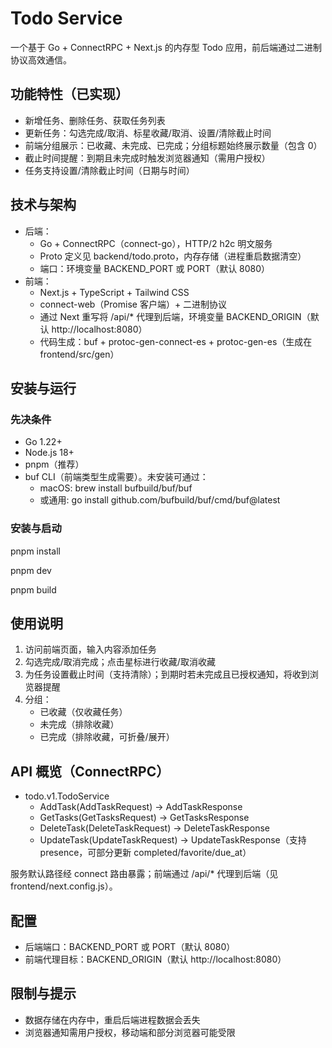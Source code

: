 # Todo Service

一个基于 Go + ConnectRPC + Next.js 的内存型 Todo 应用，前后端通过二进制协议高效通信。

## 功能特性（已实现）

- 新增任务、删除任务、获取任务列表
- 更新任务：勾选完成/取消、标星收藏/取消、设置/清除截止时间
- 前端分组展示：已收藏、未完成、已完成；分组标题始终展示数量（包含 0）
- 截止时间提醒：到期且未完成时触发浏览器通知（需用户授权）
- 任务支持设置/清除截止时间（日期与时间）

## 技术与架构

- 后端：
  - Go + ConnectRPC（connect-go），HTTP/2 h2c 明文服务
  - Proto 定义见 backend/todo.proto，内存存储（进程重启数据清空）
  - 端口：环境变量 BACKEND_PORT 或 PORT（默认 8080）
- 前端：
  - Next.js + TypeScript + Tailwind CSS
  - connect-web（Promise 客户端）+ 二进制协议
  - 通过 Next 重写将 /api/\* 代理到后端，环境变量 BACKEND_ORIGIN（默认 http://localhost:8080）
  - 代码生成：buf + protoc-gen-connect-es + protoc-gen-es（生成在 frontend/src/gen）

## 安装与运行

### 先决条件

- Go 1.22+
- Node.js 18+
- pnpm（推荐）
- buf CLI（前端类型生成需要）。未安装可通过：
  - macOS: brew install bufbuild/buf/buf
  - 或通用: go install github.com/bufbuild/buf/cmd/buf@latest

### 安装与启动

pnpm install

pnpm dev

pnpm build

## 使用说明

1. 访问前端页面，输入内容添加任务
2. 勾选完成/取消完成；点击星标进行收藏/取消收藏
3. 为任务设置截止时间（支持清除）；到期时若未完成且已授权通知，将收到浏览器提醒
4. 分组：
   - 已收藏（仅收藏任务）
   - 未完成（排除收藏）
   - 已完成（排除收藏，可折叠/展开）

## API 概览（ConnectRPC）

- todo.v1.TodoService
  - AddTask(AddTaskRequest) -> AddTaskResponse
  - GetTasks(GetTasksRequest) -> GetTasksResponse
  - DeleteTask(DeleteTaskRequest) -> DeleteTaskResponse
  - UpdateTask(UpdateTaskRequest) -> UpdateTaskResponse（支持 presence，可部分更新 completed/favorite/due_at）

服务默认路径经 connect 路由暴露；前端通过 /api/\* 代理到后端（见 frontend/next.config.js）。

## 配置

- 后端端口：BACKEND_PORT 或 PORT（默认 8080）
- 前端代理目标：BACKEND_ORIGIN（默认 http://localhost:8080）

## 限制与提示

- 数据存储在内存中，重启后端进程数据会丢失
- 浏览器通知需用户授权，移动端和部分浏览器可能受限
